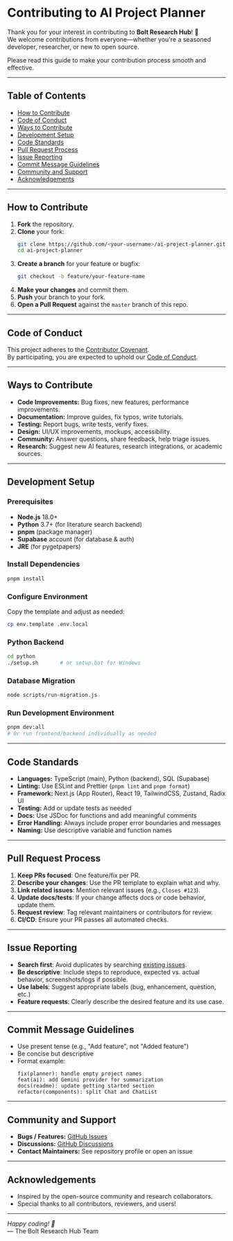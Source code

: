 # Contributing to AI Project Planner

Thank you for your interest in contributing to **Bolt Research Hub**! 🎉  
We welcome contributions from everyone—whether you're a seasoned developer, researcher, or new to open source.

Please read this guide to make your contribution process smooth and effective.

---

## Table of Contents

- [How to Contribute](#how-to-contribute)
- [Code of Conduct](#code-of-conduct)
- [Ways to Contribute](#ways-to-contribute)
- [Development Setup](#development-setup)
- [Code Standards](#code-standards)
- [Pull Request Process](#pull-request-process)
- [Issue Reporting](#issue-reporting)
- [Commit Message Guidelines](#commit-message-guidelines)
- [Community and Support](#community-and-support)
- [Acknowledgements](#acknowledgements)

---

## How to Contribute

1. **Fork** the repository.
2. **Clone** your fork:
   ```bash
   git clone https://github.com/<your-username>/ai-project-planner.git
   cd ai-project-planner
   ```
3. **Create a branch** for your feature or bugfix:
   ```bash
   git checkout -b feature/your-feature-name
   ```
4. **Make your changes** and commit them.
5. **Push** your branch to your fork.
6. **Open a Pull Request** against the `master` branch of this repo.

---

## Code of Conduct

This project adheres to the [Contributor Covenant](https://www.contributor-covenant.org/).  
By participating, you are expected to uphold our [Code of Conduct](CODE_OF_CONDUCT.md).

---

## Ways to Contribute

- **Code Improvements:** Bug fixes, new features, performance improvements.
- **Documentation:** Improve guides, fix typos, write tutorials.
- **Testing:** Report bugs, write tests, verify fixes.
- **Design:** UI/UX improvements, mockups, accessibility.
- **Community:** Answer questions, share feedback, help triage issues.
- **Research:** Suggest new AI features, research integrations, or academic sources.

---

## Development Setup

### Prerequisites

- **Node.js** 18.0+
- **Python** 3.7+ (for literature search backend)
- **pnpm** (package manager)
- **Supabase** account (for database & auth)
- **JRE** (for pygetpapers)

### Install Dependencies

```bash
pnpm install
```

### Configure Environment

Copy the template and adjust as needed:
```bash
cp env.template .env.local
```

### Python Backend

```bash
cd python
./setup.sh       # or setup.bat for Windows
```

### Database Migration

```bash
node scripts/run-migration.js
```

### Run Development Environment

```bash
pnpm dev:all
# Or run frontend/backend individually as needed
```

---

## Code Standards

- **Languages:** TypeScript (main), Python (backend), SQL (Supabase)
- **Linting:** Use ESLint and Prettier (`pnpm lint` and `pnpm format`)
- **Framework:** Next.js (App Router), React 19, TailwindCSS, Zustand, Radix UI
- **Testing:** Add or update tests as needed
- **Docs:** Use JSDoc for functions and add meaningful comments
- **Error Handling:** Always include proper error boundaries and messages
- **Naming:** Use descriptive variable and function names

---

## Pull Request Process

1. **Keep PRs focused**: One feature/fix per PR.
2. **Describe your changes**: Use the PR template to explain what and why.
3. **Link related issues**: Mention relevant issues (e.g., `Closes #123`).
4. **Update docs/tests**: If your change affects docs or code behavior, update them.
5. **Request review**: Tag relevant maintainers or contributors for review.
6. **CI/CD**: Ensure your PR passes all automated checks.

---

## Issue Reporting

- **Search first**: Avoid duplicates by searching [existing issues](https://github.com/Kedhareswer/ai-project-planner/issues).
- **Be descriptive**: Include steps to reproduce, expected vs. actual behavior, screenshots/logs if possible.
- **Use labels**: Suggest appropriate labels (bug, enhancement, question, etc.)
- **Feature requests**: Clearly describe the desired feature and its use case.

---

## Commit Message Guidelines

- Use present tense (e.g., "Add feature", not "Added feature")
- Be concise but descriptive
- Format example:
  ```
  fix(planner): handle empty project names
  feat(ai): add Gemini provider for summarization
  docs(readme): update getting started section
  refactor(components): split Chat and ChatList
  ```

---

## Community and Support

- **Bugs / Features:** [GitHub Issues](https://github.com/Kedhareswer/ai-project-planner/issues)
- **Discussions:** [GitHub Discussions](https://github.com/Kedhareswer/ai-project-planner/discussions)
- **Contact Maintainers:** See repository profile or open an issue

---

## Acknowledgements

- Inspired by the open-source community and research collaborators.
- Special thanks to all contributors, reviewers, and users!

---

*Happy coding! 🚀*  
— The Bolt Research Hub Team
